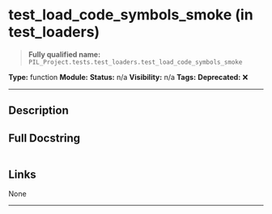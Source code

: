 # test_load_code_symbols_smoke (in test_loaders)
> **Fully qualified name:** `PIL_Project.tests.test_loaders.test_load_code_symbols_smoke`

**Type:** function
**Module:** 
**Status:** n/a
**Visibility:** n/a
**Tags:** 
**Deprecated:** ❌

---

## Description


## Full Docstring
```

```

## Links
None

---
